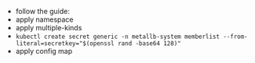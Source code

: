 - follow the guide:
- apply namespace
- apply multiple-kinds
- `kubectl create secret generic -n metallb-system memberlist --from-literal=secretkey="$(openssl rand -base64 128)"`
- apply config map